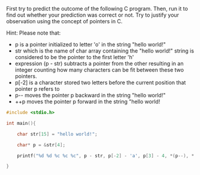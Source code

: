 First try to predict the outcome of the following C program. Then, run it to find out whether your prediction was correct or not. Try to justify your observation using the concept of pointers in C.

Hint: Please note that:

- p is a pointer initialized to letter 'o' in the string "hello world!"
- str which is the name of char array containing the "hello world!" string is considered to be the pointer to the first letter 'h'
- expression (p - str) subtracts a pointer from the other resulting in an integer counting how many characters can be fit between these two pointers.
- p[-2] is a character stored two letters before the current position that pointer p refers to
- p-- moves the pointer p backward in the string "hello world!"
- ++p moves the pointer p forward in the string "hello world!

```c
#include <stdio.h>

int main(){

    char str[15] = "hello world!";

    char* p = &str[4];

    printf("%d %d %c %c %c", p - str, p[-2] - 'a', p[3] - 4, *(p--), *(++p));

}
```